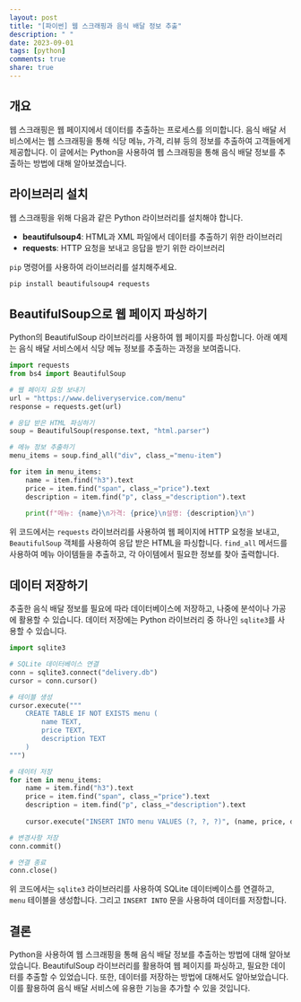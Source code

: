 ```yaml
---
layout: post
title: "[파이썬] 웹 스크래핑과 음식 배달 정보 추출"
description: " "
date: 2023-09-01
tags: [python]
comments: true
share: true
---
```


## 개요
웹 스크래핑은 웹 페이지에서 데이터를 추출하는 프로세스를 의미합니다. 음식 배달 서비스에서는 웹 스크래핑을 통해 식당 메뉴, 가격, 리뷰 등의 정보를 추출하여 고객들에게 제공합니다. 이 글에서는 Python을 사용하여 웹 스크래핑을 통해 음식 배달 정보를 추출하는 방법에 대해 알아보겠습니다.

## 라이브러리 설치
웹 스크래핑을 위해 다음과 같은 Python 라이브러리를 설치해야 합니다.

- **beautifulsoup4**: HTML과 XML 파일에서 데이터를 추출하기 위한 라이브러리
- **requests**: HTTP 요청을 보내고 응답을 받기 위한 라이브러리

`pip` 명령어를 사용하여 라이브러리를 설치해주세요.

```python
pip install beautifulsoup4 requests
```

## BeautifulSoup으로 웹 페이지 파싱하기
Python의 BeautifulSoup 라이브러리를 사용하여 웹 페이지를 파싱합니다. 아래 예제는 음식 배달 서비스에서 식당 메뉴 정보를 추출하는 과정을 보여줍니다.

```python
import requests
from bs4 import BeautifulSoup

# 웹 페이지 요청 보내기
url = "https://www.deliveryservice.com/menu"
response = requests.get(url)

# 응답 받은 HTML 파싱하기
soup = BeautifulSoup(response.text, "html.parser")

# 메뉴 정보 추출하기
menu_items = soup.find_all("div", class_="menu-item")

for item in menu_items:
    name = item.find("h3").text
    price = item.find("span", class_="price").text
    description = item.find("p", class_="description").text
    
    print(f"메뉴: {name}\n가격: {price}\n설명: {description}\n")
```

위 코드에서는 `requests` 라이브러리를 사용하여 웹 페이지에 HTTP 요청을 보내고, `BeautifulSoup` 객체를 사용하여 응답 받은 HTML을 파싱합니다. `find_all` 메서드를 사용하여 메뉴 아이템들을 추출하고, 각 아이템에서 필요한 정보를 찾아 출력합니다.

## 데이터 저장하기
추출한 음식 배달 정보를 필요에 따라 데이터베이스에 저장하고, 나중에 분석이나 가공에 활용할 수 있습니다. 데이터 저장에는 Python 라이브러리 중 하나인 `sqlite3`를 사용할 수 있습니다.

```python
import sqlite3

# SQLite 데이터베이스 연결
conn = sqlite3.connect("delivery.db")
cursor = conn.cursor()

# 테이블 생성
cursor.execute("""
    CREATE TABLE IF NOT EXISTS menu (
        name TEXT,
        price TEXT,
        description TEXT
    )
""")

# 데이터 저장
for item in menu_items:
    name = item.find("h3").text
    price = item.find("span", class_="price").text
    description = item.find("p", class_="description").text
    
    cursor.execute("INSERT INTO menu VALUES (?, ?, ?)", (name, price, description))

# 변경사항 저장
conn.commit()

# 연결 종료
conn.close()
```

위 코드에서는 `sqlite3` 라이브러리를 사용하여 SQLite 데이터베이스를 연결하고, `menu` 테이블을 생성합니다. 그리고 `INSERT INTO` 문을 사용하여 데이터를 저장합니다.

## 결론
Python을 사용하여 웹 스크래핑을 통해 음식 배달 정보를 추출하는 방법에 대해 알아보았습니다. BeautifulSoup 라이브러리를 활용하여 웹 페이지를 파싱하고, 필요한 데이터를 추출할 수 있었습니다. 또한, 데이터를 저장하는 방법에 대해서도 알아보았습니다. 이를 활용하여 음식 배달 서비스에 유용한 기능을 추가할 수 있을 것입니다.